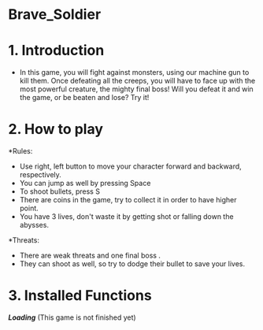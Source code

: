 # Brave_Soldier
# 1. Introduction
- In this game, you will fight against monsters, using our machine gun to kill them. Once defeating all the creeps, you will have to face up with 
the most powerful creature, the mighty final boss! Will you defeat it and win the game, or be beaten and lose? Try it!

# 2. How to play

*Rules:
- Use right, left button to move your character forward and backward, respectively.
- You can jump as well by pressing Space
- To shoot bullets, press S
- There are coins in the game, try to collect it in order to have higher point.
- You have 3 lives, don't waste it by getting shot or falling down the abysses. 

*Threats:
- There are weak threats and one final boss .
- They can shoot as well, so try to dodge their bullet to save your lives.

# 3. Installed Functions
_____Loading_____
(This game is not finished yet)
